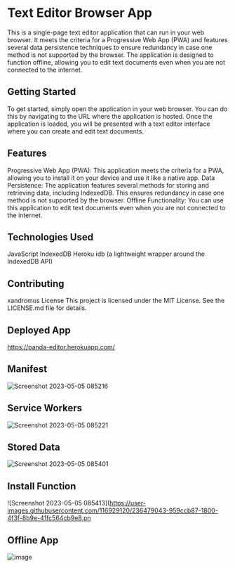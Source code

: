 # Text Editor Browser App
This is a single-page text editor application that can run in your web browser. It meets the criteria for a Progressive Web App (PWA) and features several data persistence techniques to ensure redundancy in case one method is not supported by the browser. The application is designed to function offline, allowing you to edit text documents even when you are not connected to the internet.

## Getting Started
To get started, simply open the application in your web browser. You can do this by navigating to the URL where the application is hosted. Once the application is loaded, you will be presented with a text editor interface where you can create and edit text documents.

## Features
Progressive Web App (PWA): This application meets the criteria for a PWA, allowing you to install it on your device and use it like a native app.
Data Persistence: The application features several methods for storing and retrieving data, including IndexedDB. This ensures redundancy in case one method is not supported by the browser.
Offline Functionality: You can use this application to edit text documents even when you are not connected to the internet.
## Technologies Used
JavaScript
IndexedDB
Heroku
idb (a lightweight wrapper around the IndexedDB API)
## Contributing
xandromus
License
This project is licensed under the MIT License. See the LICENSE.md file for details.

## Deployed App
https://panda-editor.herokuapp.com/

## Manifest
![Screenshot 2023-05-05 085216](https://user-images.githubusercontent.com/116929120/236479156-5b9c3a5b-3ae8-4a56-ab5a-f5b80dd1eec5.png)
## Service Workers
![Screenshot 2023-05-05 085221](https://user-images.githubusercontent.com/116929120/236479408-5d6cf1bd-9308-4934-b07b-db6e62b75a98.png)
## Stored Data
![Screenshot 2023-05-05 085401](https://user-images.githubusercontent.com/116929120/236479108-fa47ad34-ae4a-4ea3-a795-89ec1c801149.png)
## Install Function
![Screenshot 2023-05-05 085413](https://user-images.githubusercontent.com/116929120/236479043-959ccb87-1800-4f3f-8b9e-41fc564cb9e8.pn
## Offline App
![image](https://user-images.githubusercontent.com/116929120/236478427-3b0bdf09-9431-4308-8a25-0d3691a8d3cc.png)
